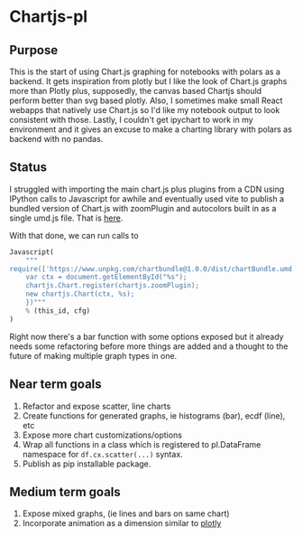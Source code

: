 # Chartjs-pl

## Purpose

This is the start of using Chart.js graphing for notebooks with polars as a backend. It gets inspiration from plotly but I like the look of Chart.js graphs more than Plotly plus, supposedly, the canvas based Chartjs should perform better than svg based plotly. Also, I sometimes make small React webapps that natively use Chart.js so I'd like my notebook output to look consistent with those. Lastly, I couldn't get ipychart to work in my environment and it gives an excuse to make a charting library with polars as backend with no pandas.

## Status

I struggled with importing the main chart.js plus plugins from a CDN using IPython calls to Javascript for awhile and eventually used vite to publish a bundled version of Chart.js with zoomPlugin and autocolors built in as a single umd.js file. That is [here](https://www.npmjs.com/package/chartbundle?activeTab=code).

With that done, we can run calls to

```python
Javascript(
    """
require(['https://www.unpkg.com/chartbundle@1.0.0/dist/chartBundle.umd.js'], function(chartjs) {
    var ctx = document.getElementById("%s");
    chartjs.Chart.register(chartjs.zoomPlugin);
    new chartjs.Chart(ctx, %s);
    })"""
    % (this_id, cfg)
)
```

Right now there's a bar function with some options exposed but it already needs some refactoring before more things are added and a thought to the future of making multiple graph types in one.

## Near term goals

1. Refactor and expose scatter, line charts
2. Create functions for generated graphs, ie histograms (bar), ecdf (line), etc
3. Expose more chart customizations/options
4. Wrap all functions in a class which is registered to pl.DataFrame namespace for `df.cx.scatter(...)` syntax.
5. Publish as pip installable package.

## Medium term goals

1. Expose mixed graphs, (ie lines and bars on same chart)
2. Incorporate animation as a dimension similar to [plotly](https://plotly.com/python/animations/)


